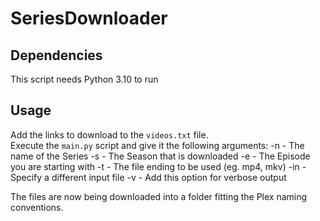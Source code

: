 # SeriesDownloader

## Dependencies
This script needs Python 3.10 to run

## Usage
Add the links to download to the `videos.txt` file.   
Execute the `main.py` script and give it the following arguments:
-n - The name of the Series
-s - The Season that is downloaded
-e - The Episode you are starting with
-t - The file ending to be used (eg. mp4, mkv)
-in - Specify a different input file
-v - Add this option for verbose output   
   
The files are now being downloaded into a folder fitting the Plex naming conventions.